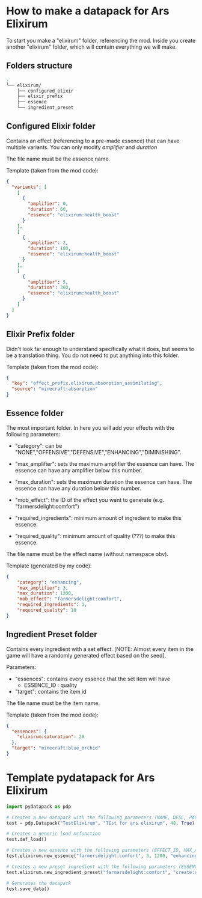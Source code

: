 # How to make a datapack for Ars Elixirum

To start you make a "elixirum" folder, referencing the mod. Inside you create another "elixirum" folder, which will contain everything we will make.

## Folders structure

```bash
.
└── elixirum/
    ├── configured_elixir
    ├── elixir_prefix
    ├── essence
    └── ingredient_preset
```

## Configured Elixir folder

Contains an effect (referencing to a pre-made essence) that can have multiple variants.
You can only modify *amplifier* and *duration*

The file name must be the essence name.

Template (taken from the mod code):

```json
{
  "variants": [
    [
      {
        "amplifier": 0,
        "duration": 60,
        "essence": "elixirum:health_boost"
      }
    ],
    [
      {
        "amplifier": 2,
        "duration": 180,
        "essence": "elixirum:health_boost"
      }
    ],
    [
      {
        "amplifier": 5,
        "duration": 360,
        "essence": "elixirum:health_boost"
      }
    ]
  ]
}
```

## Elixir Prefix folder

Didn't look far enough to understand specifically what it does, but seems to be a translation thing. You do not need to put anything into this folder.

Template (taken from the mod code):
```json
{
  "key": "effect_prefix.elixirum.absorption_assimilating",
  "source": "minecraft:absorption"
}
```

## Essence folder

The most important folder. In here you will add your effects with the following parameters:

- "category": can be "NONE","OFFENSIVE","DEFENSIVE","ENHANCING","DIMINISHING".

- "max_amplifier": sets the maximum amplifier the essence can have. The essence can have any amplifier below this number.

- "max_duration": sets the maximum duration the essence can have. The essence can have any duration below this number.

- "mob_effect": the ID of the effect you want to generate (e.g. "farmersdelight:comfort")

- "required_ingredients": minimum amount of ingredient to make this essence.

- "required_quality": minimum amount of quality (???) to make this essence.

The file name must be the effect name (without namespace obv).

Template (generated by my code):

```json
{
    "category": "enhancing",
    "max_amplifier": 3,
    "max_duration": 1200,
    "mob_effect": "farmersdelight:comfort",
    "required_ingredients": 1,
    "required_quality": 10
}
```

## Ingredient Preset folder
Contains every ingredient with a set effect. [NOTE: Almost every item in the game will have a randomly generated effect based on the seed].

Parameters:

- "essences": contains every essence that the set item will have
    - ESSENCE_ID : quality
- "target": contains the item id

The file name must be the item name.

Template (taken from the mod code):

```json
{
  "essences": {
    "elixirum:saturation": 20
  },
  "target": "minecraft:blue_orchid"
}
```

# Template pydatapack for Ars Elixirum

```python
import pydatapack as pdp

# Creates a new datapack with the following parameters (NAME, DESC, PACK_FORMAT, VERBOSE_LOG)
test = pdp.Datapack("TestElixirum", "TEst for ars elixirum", 48, True)

# Creates a generic load mcfunction
test.def_load()

# Creates a new essence with the following parameters (EFFECT_ID, MAX_AMPLIFICATION, MAX_DURATION, CATEGORY, MIN_INGREDIENTS, MIN_QUALITY)
test.elixirum.new_essence("farmersdelight:comfort", 3, 1200, "enhancing", 1, 10)

# Creates a new preset ingredient with the following parameters (ESSENCE [can be string or list], INGREDIENT_ID, QUALITY)
test.elixirum.new_ingredient_preset("farmersdelight:comfort", "create:experience_nugget", 20)

# Generates the datapack
test.save_data()
```